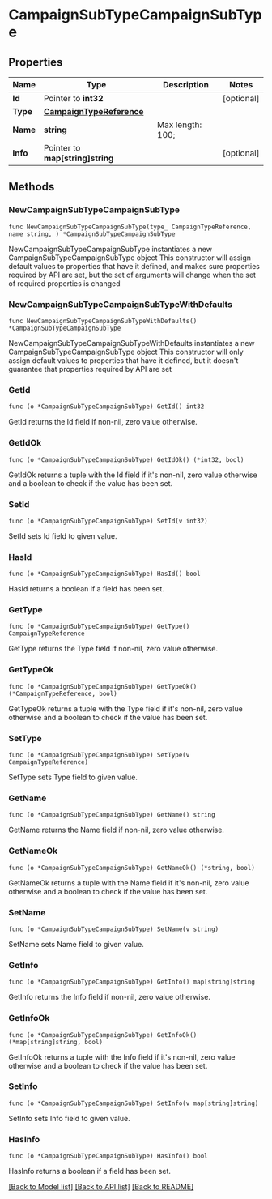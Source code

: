 # CampaignSubTypeCampaignSubType

## Properties

Name | Type | Description | Notes
------------ | ------------- | ------------- | -------------
**Id** | Pointer to **int32** |  | [optional] 
**Type** | [**CampaignTypeReference**](CampaignTypeReference.md) |  | 
**Name** | **string** |  Max length: 100; | 
**Info** | Pointer to **map[string]string** |  | [optional] 

## Methods

### NewCampaignSubTypeCampaignSubType

`func NewCampaignSubTypeCampaignSubType(type_ CampaignTypeReference, name string, ) *CampaignSubTypeCampaignSubType`

NewCampaignSubTypeCampaignSubType instantiates a new CampaignSubTypeCampaignSubType object
This constructor will assign default values to properties that have it defined,
and makes sure properties required by API are set, but the set of arguments
will change when the set of required properties is changed

### NewCampaignSubTypeCampaignSubTypeWithDefaults

`func NewCampaignSubTypeCampaignSubTypeWithDefaults() *CampaignSubTypeCampaignSubType`

NewCampaignSubTypeCampaignSubTypeWithDefaults instantiates a new CampaignSubTypeCampaignSubType object
This constructor will only assign default values to properties that have it defined,
but it doesn't guarantee that properties required by API are set

### GetId

`func (o *CampaignSubTypeCampaignSubType) GetId() int32`

GetId returns the Id field if non-nil, zero value otherwise.

### GetIdOk

`func (o *CampaignSubTypeCampaignSubType) GetIdOk() (*int32, bool)`

GetIdOk returns a tuple with the Id field if it's non-nil, zero value otherwise
and a boolean to check if the value has been set.

### SetId

`func (o *CampaignSubTypeCampaignSubType) SetId(v int32)`

SetId sets Id field to given value.

### HasId

`func (o *CampaignSubTypeCampaignSubType) HasId() bool`

HasId returns a boolean if a field has been set.

### GetType

`func (o *CampaignSubTypeCampaignSubType) GetType() CampaignTypeReference`

GetType returns the Type field if non-nil, zero value otherwise.

### GetTypeOk

`func (o *CampaignSubTypeCampaignSubType) GetTypeOk() (*CampaignTypeReference, bool)`

GetTypeOk returns a tuple with the Type field if it's non-nil, zero value otherwise
and a boolean to check if the value has been set.

### SetType

`func (o *CampaignSubTypeCampaignSubType) SetType(v CampaignTypeReference)`

SetType sets Type field to given value.


### GetName

`func (o *CampaignSubTypeCampaignSubType) GetName() string`

GetName returns the Name field if non-nil, zero value otherwise.

### GetNameOk

`func (o *CampaignSubTypeCampaignSubType) GetNameOk() (*string, bool)`

GetNameOk returns a tuple with the Name field if it's non-nil, zero value otherwise
and a boolean to check if the value has been set.

### SetName

`func (o *CampaignSubTypeCampaignSubType) SetName(v string)`

SetName sets Name field to given value.


### GetInfo

`func (o *CampaignSubTypeCampaignSubType) GetInfo() map[string]string`

GetInfo returns the Info field if non-nil, zero value otherwise.

### GetInfoOk

`func (o *CampaignSubTypeCampaignSubType) GetInfoOk() (*map[string]string, bool)`

GetInfoOk returns a tuple with the Info field if it's non-nil, zero value otherwise
and a boolean to check if the value has been set.

### SetInfo

`func (o *CampaignSubTypeCampaignSubType) SetInfo(v map[string]string)`

SetInfo sets Info field to given value.

### HasInfo

`func (o *CampaignSubTypeCampaignSubType) HasInfo() bool`

HasInfo returns a boolean if a field has been set.


[[Back to Model list]](../README.md#documentation-for-models) [[Back to API list]](../README.md#documentation-for-api-endpoints) [[Back to README]](../README.md)


